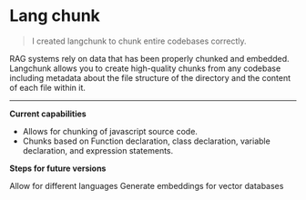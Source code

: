 # Lang chunk

> I created langchunk to chunk entire codebases correctly.

RAG systems rely on data that has been properly chunked and embedded. Langchunk allows you to create high-quality chunks from any codebase including metadata about the file structure of the directory and the content of each file within it.

---

**Current capabilities**

- Allows for chunking of javascript source code.
- Chunks based on Function declaration, class declaration, variable declaration, and expression statements.

**Steps for future versions**

Allow for different languages
Generate embeddings for vector databases
